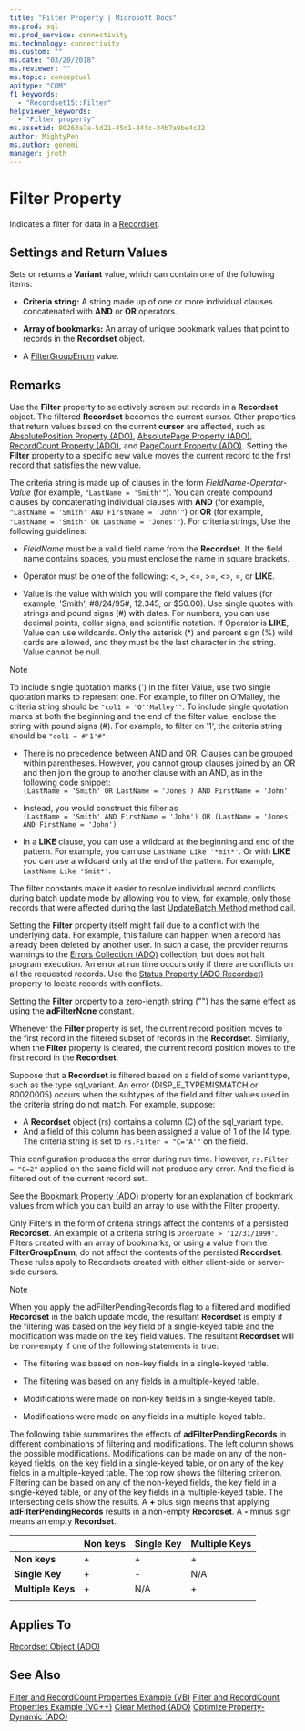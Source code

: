 ```yaml
---
title: "Filter Property | Microsoft Docs"
ms.prod: sql
ms.prod_service: connectivity
ms.technology: connectivity
ms.custom: ""
ms.date: "03/20/2018"
ms.reviewer: ""
ms.topic: conceptual
apitype: "COM"
f1_keywords: 
  - "Recordset15::Filter"
helpviewer_keywords: 
  - "Filter property"
ms.assetid: 80263a7a-5d21-45d1-84fc-34b7a9be4c22
author: MightyPen
ms.author: genemi
manager: jroth
---
```

# Filter Property
Indicates a filter for data in a [Recordset](../../../ado/reference/ado-api/recordset-object-ado.md).  
  
## Settings and Return Values

Sets or returns a **Variant** value, which can contain one of the following items:  
  
-   **Criteria string:** A string made up of one or more individual clauses concatenated with **AND** or **OR** operators.  
  
-   **Array of bookmarks:** An array of unique bookmark values that point to records in the **Recordset** object.  
  
-   A [FilterGroupEnum](../../../ado/reference/ado-api/filtergroupenum.md) value.  
  
## Remarks

Use the **Filter** property to selectively screen out records in a **Recordset** object. The filtered **Recordset** becomes the current cursor. Other properties that return values based on the current **cursor** are affected, such as [AbsolutePosition Property (ADO)](../../../ado/reference/ado-api/absoluteposition-property-ado.md), [AbsolutePage Property (ADO)](../../../ado/reference/ado-api/absolutepage-property-ado.md), [RecordCount Property (ADO)](../../../ado/reference/ado-api/recordcount-property-ado.md), and [PageCount Property (ADO)](../../../ado/reference/ado-api/pagecount-property-ado.md). Setting the **Filter** property to a specific new value moves the current record to the first record that satisfies the new value.
  
The criteria string is made up of clauses in the form *FieldName-Operator-Value* (for example, `"LastName = 'Smith'"`). You can create compound clauses by concatenating individual clauses with **AND** (for example, `"LastName = 'Smith' AND FirstName = 'John'"`) or **OR** (for example, `"LastName = 'Smith' OR LastName = 'Jones'"`). For criteria strings, Use the following guidelines:

-   *FieldName* must be a valid field name from the **Recordset**. If the field name contains spaces, you must enclose the name in square brackets.  
  
-   Operator must be one of the following: \<, >, \<=, >=, <>, =, or **LIKE**.  
  
-   Value is the value with which you will compare the field values (for example, 'Smith', #8/24/95#, 12.345, or $50.00). Use single quotes with strings and pound signs (#) with dates. For numbers, you can use decimal points, dollar signs, and scientific notation. If Operator is **LIKE**, Value can use wildcards. Only the asterisk (*) and percent sign (%) wild cards are allowed, and they must be the last character in the string. Value cannot be null.  
  
> [!NOTE]
>  To include single quotation marks (') in the filter Value, use two single quotation marks to represent one. For example, to filter on O'Malley, the criteria string should be `"col1 = 'O''Malley'"`. To include single quotation marks at both the beginning and the end of the filter value, enclose the string with pound signs (#). For example, to filter on '1', the criteria string should be `"col1 = #'1'#"`.  
  
-   There is no precedence between AND and OR. Clauses can be grouped within parentheses. However, you cannot group clauses joined by an OR and then join the group to another clause with an AND, as in the following code snippet:  
 `(LastName = 'Smith' OR LastName = 'Jones') AND FirstName = 'John'`  
  
-   Instead, you would construct this filter as  
 `(LastName = 'Smith' AND FirstName = 'John') OR (LastName = 'Jones' AND FirstName = 'John')`  
  
-   In a **LIKE** clause, you can use a wildcard at the beginning and end of the pattern. For example, you can use `LastName Like '*mit*'`. Or with **LIKE** you can use a wildcard only at the end of the pattern. For example, `LastName Like 'Smit*'`.  
  
 The filter constants make it easier to resolve individual record conflicts during batch update mode by allowing you to view, for example, only those records that were affected during the last [UpdateBatch Method](../../../ado/reference/ado-api/updatebatch-method.md) method call.  
  
Setting the **Filter** property itself might fail due to a conflict with the underlying data. For example, this failure can happen when a record has already been deleted by another user. In such a case, the provider returns warnings to the [Errors Collection (ADO)](../../../ado/reference/ado-api/errors-collection-ado.md) collection, but does not halt program execution. An error at run time occurs only if there are conflicts on all the requested records. Use the [Status Property (ADO Recordset)](../../../ado/reference/ado-api/status-property-ado-recordset.md) property to locate records with conflicts.  
  
Setting the **Filter** property to a zero-length string ("") has the same effect as using the **adFilterNone** constant.
  
Whenever the **Filter** property is set, the current record position moves to the first record in the filtered subset of records in the **Recordset**. Similarly, when the **Filter** property is cleared, the current record position moves to the first record in the **Recordset**.

Suppose that a **Recordset** is filtered based on a field of some variant type, such as the type sql_variant. An error (DISP_E_TYPEMISMATCH or 80020005) occurs when the subtypes of the field and filter values used in the criteria string do not match. For example, suppose:

- A **Recordset** object (rs) contains a column (C) of the sql_variant type.
- And a field of this column has been assigned a value of 1 of the I4 type. The criteria string is set to `rs.Filter = "C='A'"` on the field.

This configuration produces the error during run time. However, `rs.Filter = "C=2"` applied on the same field will not produce any error. And the field is filtered out of the current record set.

See the [Bookmark Property (ADO)](../../../ado/reference/ado-api/bookmark-property-ado.md) property for an explanation of bookmark values from which you can build an array to use with the Filter property.

Only Filters in the form of criteria strings affect the contents of a persisted **Recordset**. An example of a criteria string is `OrderDate > '12/31/1999'`. Filters created with an array of bookmarks, or using a value from the **FilterGroupEnum**, do not affect the contents of the persisted **Recordset**. These rules apply to Recordsets created with either client-side or server-side cursors.
  
> [!NOTE]
>  When you apply the adFilterPendingRecords flag to a filtered and modified **Recordset** in the batch update mode, the resultant **Recordset** is empty if the filtering was based on the key field of a single-keyed table and the modification was made on the key field values. The resultant **Recordset** will be non-empty if one of the following statements is true:  
  
-   The filtering was based on non-key fields in a single-keyed table.  
  
-   The filtering was based on any fields in a multiple-keyed table.  
  
-   Modifications were made on non-key fields in a single-keyed table.  
  
-   Modifications were made on any fields in a multiple-keyed table.  
  
The following table summarizes the effects of **adFilterPendingRecords** in different combinations of filtering and modifications. The left column shows the possible modifications. Modifications can be made on any of the non-keyed fields, on the key field in a single-keyed table, or on any of the key fields in a multiple-keyed table. The top row shows the filtering criterion. Filtering can be based on any of the non-keyed fields, the key field in a single-keyed table, or any of the key fields in a multiple-keyed table. The intersecting cells show the results. A **+** plus sign means that applying **adFilterPendingRecords** results in a non-empty **Recordset**. A **-** minus sign means an empty **Recordset**.  
  
||Non keys|Single Key|Multiple Keys|
|-|--------------|----------------|-------------------|
|**Non keys**|+|+|+|
|**Single Key**|+|-|N/A|
|**Multiple Keys**|+|N/A|+|
|||||
  
## Applies To

[Recordset Object (ADO)](../../../ado/reference/ado-api/recordset-object-ado.md)  
  
## See Also

[Filter and RecordCount Properties Example (VB)](../../../ado/reference/ado-api/filter-and-recordcount-properties-example-vb.md)
[Filter and RecordCount Properties Example (VC++)](../../../ado/reference/ado-api/filter-and-recordcount-properties-example-vc.md)
[Clear Method (ADO)](../../../ado/reference/ado-api/clear-method-ado.md)
[Optimize Property-Dynamic (ADO)](../../../ado/reference/ado-api/optimize-property-dynamic-ado.md)
